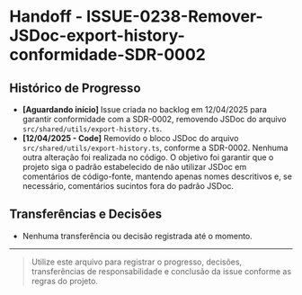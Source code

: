 # Handoff - ISSUE-0238-Remover-JSDoc-export-history-conformidade-SDR-0002

## Histórico de Progresso

- **[Aguardando início]** Issue criada no backlog em 12/04/2025 para garantir conformidade com a SDR-0002, removendo JSDoc do arquivo `src/shared/utils/export-history.ts`.
- **[12/04/2025 - Code]** Removido o bloco JSDoc do arquivo `src/shared/utils/export-history.ts`, conforme a SDR-0002. Nenhuma outra alteração foi realizada no código. O objetivo foi garantir que o projeto siga o padrão estabelecido de não utilizar JSDoc em comentários de código-fonte, mantendo apenas nomes descritivos e, se necessário, comentários sucintos fora do padrão JSDoc.

## Transferências e Decisões

- Nenhuma transferência ou decisão registrada até o momento.

---

> Utilize este arquivo para registrar o progresso, decisões, transferências de responsabilidade e conclusão da issue conforme as regras do projeto.